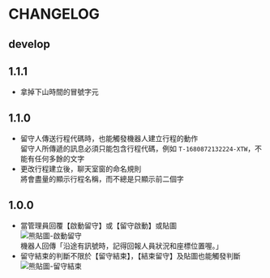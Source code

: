 # CHANGELOG

## develop

## 1.1.1

- 拿掉下山時間的冒號字元

## 1.1.0

- 留守人傳送行程代碼時，也能觸發機器人建立行程的動作  
  留守人所傳遞的訊息必須只能包含行程代碼，例如 `T-1680872132224-XTW`，不能有任何多餘的文字
- 更改行程建立後，聊天室窗的命名規則  
  將會盡量的顯示行程名稱，而不總是只顯示前二個字

## 1.0.0

- 當管理員回覆【啟動留守】或【留守啟動】或貼圖  
  ![熊貼圖-啟動留守](https://stickershop.line-scdn.net/stickershop/v1/sticker/443245260/android/sticker.png)  
  機器人回傳「沿途有訊號時，記得回報人員狀況和座標位置喔。」
- 留守結束的判斷不限於【留守結束】，【結束留守】及貼圖也能觸發判斷  
  ![熊貼圖-留守結束](https://stickershop.line-scdn.net/stickershop/v1/sticker/443245261/android/sticker.png)